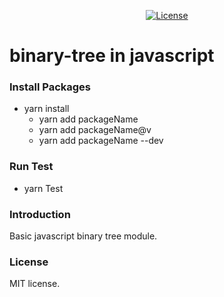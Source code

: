 <p align="center">
  <a href="#"><img src="https://img.shields.io/badge/License-MIT-brightgreen.svg" alt="License"></a>
</p>




# binary-tree in javascript

### Install Packages
* yarn install
  * yarn add packageName
  * yarn add packageName@v
  * yarn add packageName --dev

### Run Test
* yarn Test


### Introduction
Basic javascript binary tree module.

### License

MIT license.
